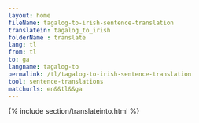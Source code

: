 ```yaml
---
layout: home
fileName: tagalog-to-irish-sentence-translation
translatein: tagalog_to_irish
folderName : translate
lang: tl
from: tl
to: ga
langname: tagalog-to
permalink: /tl/tagalog-to-irish-sentence-translation
tool: sentence-translations
matchurls: en&&tl&&ga
---
```

{% include section/translateinto.html %}
